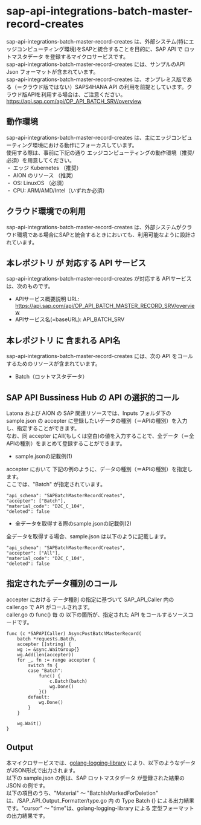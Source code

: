 # sap-api-integrations-batch-master-record-creates  
sap-api-integrations-batch-master-record-creates は、外部システム(特にエッジコンピューティング環境)をSAPと統合することを目的に、SAP API で ロットマスタデータ を登録するマイクロサービスです。  
sap-api-integrations-batch-master-record-creates には、サンプルのAPI Json フォーマットが含まれています。  
sap-api-integrations-batch-master-record-creates は、オンプレミス版である（＝クラウド版ではない）SAPS4HANA API の利用を前提としています。クラウド版APIを利用する場合は、ご注意ください。  
https://api.sap.com/api/OP_API_BATCH_SRV/overview  

## 動作環境  
sap-api-integrations-batch-master-record-creates は、主にエッジコンピューティング環境における動作にフォーカスしています。  
使用する際は、事前に下記の通り エッジコンピューティングの動作環境（推奨/必須）を用意してください。  
・ エッジ Kubernetes （推奨）   
・ AION のリソース （推奨)   
・ OS: LinuxOS （必須）   
・ CPU: ARM/AMD/Intel（いずれか必須）  

## クラウド環境での利用
sap-api-integrations-batch-master-record-creates は、外部システムがクラウド環境である場合にSAPと統合するときにおいても、利用可能なように設計されています。


## 本レポジトリ が 対応する API サービス
sap-api-integrations-batch-master-record-creates が対応する APIサービス は、次のものです。

* APIサービス概要説明 URL: https://api.sap.com/api/OP_API_BATCH_MASTER_RECORD_SRV/overview  
* APIサービス名(=baseURL): API_BATCH_SRV

## 本レポジトリ に 含まれる API名
sap-api-integrations-batch-master-record-creates には、次の API をコールするためのリソースが含まれています。  

* Batch（ロットマスタデータ）

## SAP API Bussiness Hub の API の選択的コール

Latona および AION の SAP 関連リソースでは、Inputs フォルダ下の sample.json の accepter に登録したいデータの種別（＝APIの種別）を入力し、指定することができます。  
なお、同 accepter にAll(もしくは空白)の値を入力することで、全データ（＝全APIの種別）をまとめて登録することができます。  

* sample.jsonの記載例(1)  

accepter において 下記の例のように、データの種別（＝APIの種別）を指定します。  
ここでは、"Batch" が指定されています。    
  
```
"api_schema": "SAPBatchMasterRecordCreates",
"accepter": ["Batch"],
"material_code": "D2C_C_104",
"deleted": false
```
  
* 全データを取得する際のsample.jsonの記載例(2)  

全データを取得する場合、sample.json は以下のように記載します。  

```
"api_schema": "SAPBatchMasterRecordCreates",
"accepter": ["All"],
"material_code": "D2C_C_104",
"deleted": false
```
## 指定されたデータ種別のコール

accepter における データ種別 の指定に基づいて SAP_API_Caller 内の caller.go で API がコールされます。  
caller.go の func() 毎 の 以下の箇所が、指定された API をコールするソースコードです。  

```
func (c *SAPAPICaller) AsyncPostBatchMasterRecord(
	batch *requests.Batch,
	accepter []string) {
	wg := &sync.WaitGroup{}
	wg.Add(len(accepter))
	for _, fn := range accepter {
		switch fn {
		case "Batch":
			func() {
				c.Batch(batch)
				wg.Done()
			}()
		default:
			wg.Done()
		}
	}

	wg.Wait()
}
```

## Output  
本マイクロサービスでは、[golang-logging-library](https://github.com/latonaio/golang-logging-library) により、以下のようなデータがJSON形式で出力されます。  
以下の sample.json の例は、SAP ロットマスタデータ が登録された結果の JSON の例です。  
以下の項目のうち、"Material" ～ "BatchIsMarkedForDeletion" は、/SAP_API_Output_Formatter/type.go 内 の Type Batch {} による出力結果です。"cursor" ～ "time"は、golang-logging-library による 定型フォーマットの出力結果です。  

```
```

